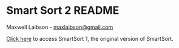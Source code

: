 # Smart Sort 2 README

Maxwell Laibson - [maxlaibson@gmail.com](mailto:maxlaibson@gmail.com)

[Click here](https://github.com/xamxl/SmartSort) to access SmartSort 1, the original version of SmartSort.

